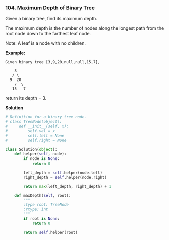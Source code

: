 ### 104. Maximum Depth of Binary Tree

Given a binary tree, find its maximum depth.

The maximum depth is the number of nodes along the longest path from the root node down to the farthest leaf node.

Note: A leaf is a node with no children.

**Example:**
```
Given binary tree [3,9,20,null,null,15,7],

    3
   / \
  9  20
    /  \
   15   7
```
return its depth = 3.

**Solution**
```Python
# Definition for a binary tree node.
# class TreeNode(object):
#     def __init__(self, x):
#         self.val = x
#         self.left = None
#         self.right = None

class Solution(object):
    def helper(self, node):
        if node is None:
            return 0

        left_depth = self.helper(node.left)
        right_depth = self.helper(node.right)

        return max(left_depth, right_depth) + 1

    def maxDepth(self, root):
        """
        :type root: TreeNode
        :rtype: int
        """
        if root is None:
            return 0

        return self.helper(root)
```